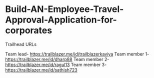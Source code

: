 # Build-AN-Employee-Travel-Approval-Application-for-corporates

Trailhead URLs

Team lead- https://trailblazer.me/id/trailblazerkaviya
Team member 1-https://trailblazer.me/id/dharp88
Team member 2-https://trailblazer.me/id/ragul13
Team member 3-https://trailblazer.me/id/sathish723

